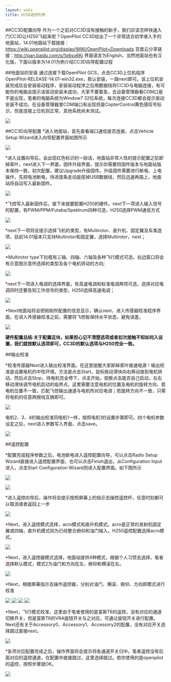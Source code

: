 ```yaml
---
layout: wiki
title: H250选材列表
---
```


##CC3D配置向导
作为一个之前对CC3D没有接触的新手，我们应该怎样快速入门CC3D让H250飞起来呢？OpenPilot CC3D给出了一个非常适合初学者入手的地面站，14.01地面站下载链接：https://wiki.openpilot.org/display/WIKI/OpenPilot+Downloads
百度云分享链接：http://pan.baidu.com/s/1o6so6Ki
界面语言为English，当然地面站也有汉化版，下面以版本为14.01为例介绍CC3D向导配置过程

##地面站的安装
通过连接下载OpenPilot GCS，点击CC3D上位机程序OpenPilot-RELEASE-14.01-win32.exe，默认安装，一路next即可。该上位机安装完成后会安装驱动程序，安装驱动程序之后用数据线将CC3D与电脑连接，有可能你的电脑会提示该驱动安装未成功，大家不要着急，去设备管理器看COM口是不是出现，笔者的电脑系统为Window7 32位系统，每次连接CC3D都会提示驱动安装不成功，在设备管理器里COM端口有出现但是CopterControl黄色感叹号标识，但是连接上位机则正常，其他系统尚未测试。

![](/assets/img/h250-config-1.png)

##CC3D向导配置
*进入地面站，首先查看端口通信是否连接，点击Vehicle Setup Wizard进入向导配置界面如图所示

![](/assets/img/h250-config-2.png)

*进入设置向导后，会出现红色标识的一段话，地面站非常人性的提示配置之前卸掉桨叶，next进入下一界面，固件升级界面，提示你需要将固件版本与地面站版本保持一致，初次配置，建议Upgrade升级固件。升级固件需要进行断电、上电操作，先把电池断电，待进度条走动是拔掉USB数据线，然后迅速再插上，地面站将自动写入最新固件。

![](/assets/img/h250-config-3.png)

*飞控写入最新固件后，接下来就要配置H250的硬件。next下一项进入输入信号的配置，有PWM/PPM/Futaba/Spektrum四种可选，H250选择PWM通信方式

![](/assets/img/h250-config-4.png)

*next下一项将会提示选择飞机的类型，有Multirotor、直升机、固定翼及车类选项，目前14.01版本只支持Multirotor和固定翼，选择Multirotor，next；

![](/assets/img/h250-config-5.png)

*Multirotor type下拉框有三轴、四轴、六轴及各种飞行模式可选，右边窗口将会有示意图示意所选择的类型及各个电机转动的方向;

![](/assets/img/h250-config-6.png)

*next下一项进入电调的选择界面，有高速电调和标准电调两项可选，选择对应电调同时还要告知工作信号的类型，H250选择高速电调；

![](/assets/img/h250-config-7.png)

*Next地面站将会把刚刚所配置的信息显示，确认next，进入传感器校准程序界面。在进入传感器校准之前，需要将飞控板保持水平状态，避免误差。

![](/assets/img/h250-config-8.png)

**硬件配置总结:关于配置这块，如果担心记不清楚选项或者初次接触不知如何入设置，我们就按默认选项即可，CC3D的默认选项与H250完全一致。**

##输出校准

*校准传感器Next进入输出校准界面。在这里提醒大家卸掉桨叶接通电源！输出校准是设置电机的中性环境。方法是点击Start，鼠标拖动滑块向右移动直到电机转动，然后点击Stop，待电机完全停下，点击开始，观察点击能否自己启动，左右移动滑块调节电机启动的临界点。这里需要注意电机的位置及电机的旋转方向，若电机位置不一致，匹配飞控输出通道与电机所对应电调；若旋转方向不一致，只需将电机的任意两根线互换即可。

![](/assets/img/h250-config-9.png)

电机2、3、4的输出校准同电机1一样，按照电机1的设置步骤即可。四个电机参数设定之后，next进入参数写入界面，点击save。

![](/assets/img/h250-config-10.png)

##遥控配置

*配置完成程序参数之后，电池断电进入遥控配置向导，可以点击Radio Setup Wizard直接进入遥控配置界面，也可以点击Finish退出，从Configuration Input进入，点击Start Configuration Wizard则进入配置界面。如下图所示

![](/assets/img/h250-config-11.png)

![](/assets/img/h250-config-12.png)

*进入遥控向导后，操作将会提示按照屏幕上的指示去操控遥控杆，任意时刻都可以取消或者返回上一步

![](/assets/img/h250-config-13.png)

*Next，进入遥控模式选择，acro模式和直升机模式。acro是正常的发射机固定翼或四轴，直升机模式则为已经整合俯仰和油门输入。H250遥控配置选择acro模式。

![](/assets/img/h250-config-14.png)

*Next，进入遥控器模式选择，地面站提供4种模式，根据个人习惯去选择，笔者选择默认模式，模式2为油门和方向在左，俯仰和横滚在右。

![](/assets/img/h250-config-15.png)

*Next，根据屏幕指示去操作遥控器，分别对油门、横滚、俯仰、方向即模式进行校准

![](/assets/img/h250-config-16.png)
![](/assets/img/h250-config-17.png)
![](/assets/img/h250-config-18.png)
![](/assets/img/h250-config-19.png)

*Next，飞行模式校准，这里由于笔者使用的是富斯T6的遥控，没有对应的通道切换开关，但是富斯T6的VRA旋钮开关与之对应，可通过旋钮开关进行配置。Next还有关于Accessory0、Accessory1、Accessory2的配置，没有对应开关选择跳过直接next。

![](/assets/img/h250-config-20.png)

*各项对应配置完成之后，操作界面将会提示将各通道开关归中。笔者遥控没有后面对应的遥控通道，在配置中直接跳过，这里选择跳过。若你使用的是openpilot的遥控，按照步骤就OK。

![](/assets/img/h250-config-21.png)